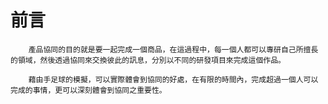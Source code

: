 前言
===

        產品協同的目的就是要一起完成一個商品，在這過程中，每一個人都可以專研自己所擅長的領域，然後透過協同來交換彼此的訊息，分別以不同的研發項目來完成這個作品。

        藉由手足球的模擬，可以實際體會到協同的好處，在有限的時間內，完成超過一個人可以完成的事情，更可以深刻體會到協同之重要性。


